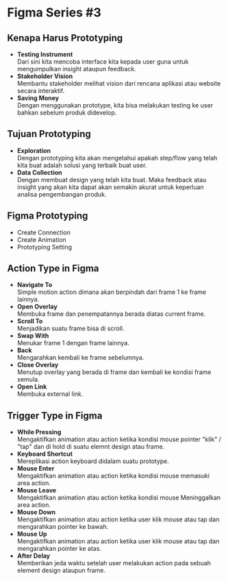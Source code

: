 # Figma Series #3

## Kenapa Harus Prototyping
- **Testing Instrument** <br> Dari sini kita mencoba interface kita kepada user guna untuk mengumpulkan insight ataupun feedback.
- **Stakeholder Vision** <br> Membantu stakeholder melihat vision dari rencana aplikasi atau website secara interaktif.
- **Saving Money** <br> Dengan menggunakan prototype, kita bisa melakukan testing ke user bahkan sebelum produk didevelop.

## Tujuan Prototyping
- **Exploration** <br> Dengan prototyping kita akan mengetahui apakah step/flow yang telah kita buat adalah solusi yang terbaik buat user.
- **Data Collection** <br> Dengan membuat design yang telah kita buat. Maka feedback atau insight yang akan kita dapat akan semakin akurat untuk keperluan analisa pengembangan produk.

## Figma Prototyping
- Create Connection
- Create Animation
- Prototyping Setting

## Action Type in Figma
- **Navigate To** <br> Simple motion action dimana akan berpindah dari frame 1 ke frame lainnya.
- **Open Overlay** <br> Membuka frame dan penempatannya berada diatas current frame.
- **Scroll To** <br> Menjadikan suatu frame bisa di scroll.
- **Swap With** <br> Menukar frame 1 dengan frame lainnya.
- **Back** <br> Mengarahkan kembali ke frame sebelumnya.
- **Close Overlay** <br> Menutup overlay yang berada di frame dan kembali ke kondisi frame semula.
- **Open Link** <br> Membuka external link.

## Trigger Type in Figma
- **While Pressing** <br> Mengaktifkan animation atau action ketika kondisi mouse pointer "klik" / "tap" dan di hold di suatu elemnt design atau frame.
- **Keyboard Shortcut** <br> Mereplikasi action keyboard didalam suatu prototype.
- **Mouse Enter** <br> Mengaktifkan animation atau action ketika kondisi mouse memasuki area action.
- **Mouse Leave** <br> Mengaktifkan animation atau action ketika kondisi mouse Meninggalkan area action.
- **Mouse Down** <br> Mengaktifkan animation atau action ketika user klik mouse atau tap dan mengarahkan pointer ke bawah.
- **Mouse Up** <br> Mengaktifkan animation atau action ketika user klik mouse atau tap dan mengarahkan pointer ke atas.
- **After Delay** <br> Memberikan jeda waktu setelah user melakukan action pada sebuah element design ataupun frame.
